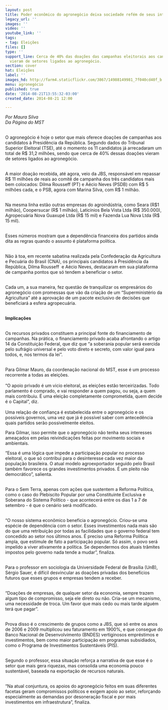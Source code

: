 ```yaml
---
layout: post
title: Poder econômico do agronegócio deixa sociedade refém de seus interesses
legacy_url: ''
images: ''
video: ''
youtube_link: ''
tags:
- tag: Eleições
files: []
type: ''
support_line: Cerca de 40% das doações das campanhas eleitorais aos candidatos à Presidência
  vieram de setores ligados ao agronegócio.
section: cover
hat: Eleições
label: ''
images_hd: http://farm4.staticflickr.com/3867/14988149981_7f040cd40f_b.jpg
menu: agronegócio
published: true
date: '2014-08-21T13:55:32-03:00'
created_date: 2014-08-21 12:00

---
```

<p><em>Por Maura Silva<br />
Da P&aacute;gina do MST</em></p>

<p><br />
O agroneg&oacute;cio &eacute; hoje o setor que mais oferece doa&ccedil;&otilde;es de campanhas aos candidatos &agrave; Presid&ecirc;ncia da Rep&uacute;blica. Segundo dados do Tribunal Superior Eleitoral (TSE), at&eacute; o momento os 11 candidatos j&aacute; arrecadaram um total de R$ 31,2 milh&otilde;es, sendo que cerca de 40% dessas doa&ccedil;&otilde;es vieram de setores ligados ao agroneg&oacute;cio.</p>

<p><br />
A maior doa&ccedil;&atilde;o recebida, at&eacute; agora, veio da JBS, respons&aacute;vel em repassar R$ 11 milh&otilde;es de reais ao comit&ecirc; de campanha dos tr&ecirc;s candidatos mais bem colocados: Dilma Rousseff (PT) e A&eacute;cio Neves (PSDB) com R$ 5 milh&otilde;es cada, e o PSB, agora com Marina Silva, com R$ 1 milh&atilde;o. &nbsp;</p>

<p><br />
Na mesma linha est&atilde;o outras empresas do agroind&uacute;stria, como Seara (R$1 milh&atilde;o), Coopersucar (R$ 1 milh&atilde;o), Latic&iacute;nios Bela Vista Ltda (R$ 350.000), Agropecu&aacute;ria Nova Guaxup&eacute; Ltda (R$ 15 mil) e Fazenda Lua Nova Ltda (R$ 15 mil).</p>

<p><br />
Esses n&uacute;meros mostram que a depend&ecirc;ncia financeira dos partidos ainda dita as regras quando o assunto &eacute; plataforma pol&iacute;tica.&nbsp;</p>

<p><br />
N&atilde;o &agrave; toa, em recente sabatina realizada pela Confedera&ccedil;&atilde;o da Agricultura e Pecu&aacute;ria do Brasil (CNA), os principais candidatos &agrave; Presid&ecirc;ncia da Rep&uacute;blica, Dilma Rousseff&nbsp; e A&eacute;cio Neves, destacaram em sua plataforma de campanha pontos que s&oacute; tendem a beneficiar o setor. &nbsp;</p>

<p><br />
Cada um, a sua maneira, fez quest&atilde;o de tranquilizar os empres&aacute;rios do agroneg&oacute;cio com promessas que v&atilde;o da cria&ccedil;&atilde;o de um &ldquo;Superminist&eacute;rio da Agricultura&rdquo; at&eacute; a aprova&ccedil;&atilde;o de um pacote exclusivo de decis&otilde;es que beneficiar&aacute; a esfera agropecu&aacute;ria.&nbsp;<br />
&nbsp;</p>

<p><strong>Implica&ccedil;&otilde;es</strong></p>

<p><br />
Os recursos privados constituem a principal fonte do financiamento de campanhas. Na pr&aacute;tica, o financiamento privado acaba afrontando o artigo 14 da Constitui&ccedil;&atilde;o Federal, que diz que &ldquo;a soberania popular ser&aacute; exercida pelo sufr&aacute;gio universal e pelo voto direto e secreto, com valor igual para todos, e, nos termos da lei&rdquo;.&nbsp;</p>

<p><br />
Para Gilmar Mauro, da coordena&ccedil;&atilde;o nacional do MST, esse &eacute; um processo recorrente a todas as elei&ccedil;&otilde;es.&nbsp;<br />
<br />
&ldquo;O apoio privado &eacute; um vicio eleitoral, as elei&ccedil;&otilde;es est&atilde;o terceirizadas. Todo parlamento &eacute; comprado, e vai responder a quem pagou, ou seja, a quem mais contribuiu. &Eacute; uma elei&ccedil;&atilde;o completamente comprometida, quem decide &eacute; o Capital&rdquo;, diz.&nbsp;&nbsp;<br />
<br />
Uma rela&ccedil;&atilde;o de confian&ccedil;a &eacute; estabelecida entre o agroneg&oacute;cio e os poss&iacute;veis governos, uma vez que j&aacute; &eacute; poss&iacute;vel saber com anteced&ecirc;ncia quais partidos ser&atilde;o possivelmente eleitos.&nbsp;</p>

<p>Para Gilmar, isso permite que o agroneg&oacute;cio n&atilde;o tenha seus interesses amea&ccedil;ados em pelas reivindica&ccedil;&otilde;es feitas por movimento sociais e ambientais.&nbsp;</p>

<p>&ldquo;Essa &eacute; uma l&oacute;gica que impede a participa&ccedil;&atilde;o popular no processo eleitoral, o que s&oacute; contribui para o desinteresse cada vez maior da popula&ccedil;&atilde;o brasileira. O atual modelo agroexportador seguido pelo Brasil tamb&eacute;m favorece os grandes investimentos privados. &Eacute; um pleito n&atilde;o democr&aacute;tico&rdquo;, salienta.&nbsp;</p>

<p><br />
Para o Sem Terra, apenas com a&ccedil;&otilde;es que sustentem a Reforma Pol&iacute;tica, como o caso do Plebiscito Popular por uma Constituinte Exclusiva e Soberana do Sistema Pol&iacute;tico - que acontecer&aacute; entre os dias 1 a 7 de setembro - &eacute; que o cen&aacute;rio ser&aacute; modificado.&nbsp;</p>

<p><br />
&ldquo;O nosso sistema econ&ocirc;mico beneficia o agroneg&oacute;cio. Criou-se uma esp&eacute;cie de depend&ecirc;ncia com o setor. Esses investimentos nada mais s&atilde;o do que uma retribui&ccedil;&atilde;o por todas as facilidades que o governo federal tem concedido ao setor nos &uacute;ltimos anos. &Eacute; preciso uma Reforma Pol&iacute;tica ampla, que estimule de fato a participa&ccedil;&atilde;o popular. S&oacute; assim, o povo ser&aacute; impelido a viver ativamente a pol&iacute;tica. Se dependermos dos atuais tr&acirc;mites impostos pelo governo nada tende a mudar&rdquo;, finaliza. &nbsp; &nbsp;</p>

<p><br />
Para o professor em sociologia da Universidade Federal de Bras&iacute;lia (UnB), S&eacute;rgio Sauer, &eacute; dif&iacute;cil desvincular as doa&ccedil;&otilde;es privadas dos benef&iacute;cios futuros que esses grupos e empresas tendem a receber.&nbsp;</p>

<p><br />
&ldquo;Doa&ccedil;&otilde;es de empresas, de qualquer setor da economia, sempre trazem algum tipo de compromisso, seja ele direto ou n&atilde;o. Cria-se um mecanismo, uma necessidade de troca. Um favor que mais cedo ou mais tarde algu&eacute;m ter&aacute; que pagar&rdquo;.</p>

<p><br />
Prova disso &eacute; o crescimento de grupos como a JBS, que s&oacute; entre os anos de 2006 e 2009 multiplicou seu faturamento em 1900%, e que consegue do Banco Nacional de Desenvolvimento (BNDES) vertiginosos empr&eacute;stimos e investimentos, bem como maior participa&ccedil;&atilde;o em programas subsidiados, como o Programa de Investimentos Sustent&aacute;veis (PIS).&nbsp;</p>

<p><br />
Segundo o professor, essa situa&ccedil;&atilde;o refor&ccedil;a a narrativa de que esse &eacute; o setor que mais gera riquezas, mas consolida uma economia pouco sustent&aacute;vel, baseada na exporta&ccedil;&atilde;o de recursos naturais.&nbsp;</p>

<p><br />
&ldquo;Na atual conjuntura, os apoios do agroneg&oacute;cio feitos em suas diferentes facetas geram compromissos pol&iacute;ticos e exigem apoio ao setor, refor&ccedil;ando especialmente as demandas por desonera&ccedil;&atilde;o fiscal e por mais investimentos em infraestrutura&rdquo;, finaliza. &nbsp;</p>
